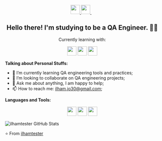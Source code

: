 <p align='center'>
  <a href="https://testautomationu.applitools.com/me.html#ilham-ismail" style="background-color:white;">
    <img height="30" src="https://testautomationu.applitools.com/img/Tau-logo.png"/>
  </a>
  <a href="https://linkedin.com/in/ilhamismail95" style="background-color:white;">
    <img height="30" src="https://www.pngrepo.com/png/157006/180/linkedin.png"/>
  </a>&nbsp;&nbsp;
<!--   <a href="https://instagram.com/@the_alghuroba" style="background-color:white;">
    <img height="30" src="https://www.pngrepo.com/png/111199/180/instagram.png"/>
  </a> -->
</p>

<h2 align="center">Hello there! I'm studying to be a QA Engineer. 👋🤓</h2>
<p align="center">Currently learning with:</p>

<p align="center">
<img src="https://img.shields.io/badge/-Mocha-8D6748?logo=mocha&logoColor=white" height="30"/>
<img src="https://img.shields.io/badge/-Postman-FF6C37?logo=postman&logoColor=white" height="30"/>
<img src="https://img.shields.io/badge/-Cypress-17202C?logo=cypress&logoColor=white" height="30"/>
</p>

**Talking about Personal Stuffs:**

- 🌱 I’m currently learning QA engineering tools and practices;
- 👯 I’m looking to collaborate on QA engineering projects;
- 💬 Ask me about anything, I am happy to help;
- 📫 How to reach me: ilham.jo30@gmail.com;

**Languages and Tools:**  

<p align="center">
<img src="https://img.shields.io/badge/-JavaScript-F7DF1E?logo=javascript&logoColor=black" height="30"/>
<img src="https://img.shields.io/badge/-Node.js-339933?logo=node.js&logoColor=white" height="30"/>
<img src="https://img.shields.io/badge/-Git-F05032?logo=git&logoColor=white" height="30"/>
</p>

![ilhamtester GitHub Stats](https://github-readme-stats.vercel.app/api?username=ilhamtester&show_icons=true&title_color=fff&icon_color=79ff97&text_color=9f9f9f&bg_color=151515)

⭐️ From [ilhamtester](https://github.com/ilhamtester)
